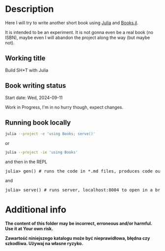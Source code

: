 # Description

Here I will try to write another short book using [Julia](https://julialang.org/) and [Books.jl](https://github.com/JuliaBooks/Books.jl).

It is intended to be an experiment. It is not gonna even be a real book (no ISBN), maybe even I will abandon the project along the way (but maybe not).

## Working title

Build SH*T with Julia

## Book writing status

Start date: Wed, 2024-09-11

Work in Progress, I'm in no hurry though, expect changes.

## Running book locally

```bash
julia --project -e 'using Books; serve()'
```

or

```bash
julia --project -ie 'using Books'
```

and then in the REPL

<pre>
julia> gen() # runs the code in *.md files, produces code output
</pre>

and

<pre>
julia> serve() # runs server, localhost:8004 to open in a browser
</pre>

# Additional info

**The content of this folder may be incorrect, erroneous and/or harmful. Use it at Your own risk.**

**Zawartość niniejszego katalogu może być nieprawidłowa, błędna czy szkodliwa. Używaj na własne ryzyko.**
